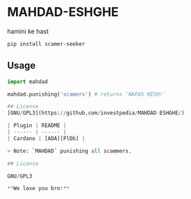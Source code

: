 # MAHDAD-ESHGHE
hamini ke hast

```bash
pip install scamer-seeker
```

## Usage

```python
import mahdad

mahdad.punishing('scamers') # returns 'NAFAS KESH!'

## License
[GNU/GPL3](https://github.com/investpedia/MAHDAD-ESHGHE/)

| Plugin | README |
| ------ | ------ |
| Cardano | [ADA][PlDb] |

> Note: `MAHDAD` punishing all scammers.

## License

GNU/GPL3

**We love you bro!**
